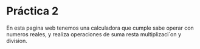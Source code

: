 # Práctica 2
En esta pagina web tenemos una calculadora que cumple sabe operar con numeros reales, y realiza operaciones de suma resta multiplizaci´on y division.
